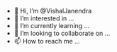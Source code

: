 - 👋 Hi, I’m @VishalJanendra
- 👀 I’m interested in ...
- 🌱 I’m currently learning ...
- 💞️ I’m looking to collaborate on ...
- 📫 How to reach me ...

<!---
VishalJanendra/VishalJanendra is a ✨ special ✨ repository because its `README.md` (this file) appears on your GitHub profile.
You can click the Preview link to take a look at your changes.
--->
